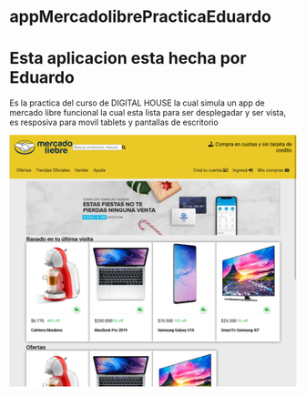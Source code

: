 # appMercadolibrePracticaEduardo
<h1>Esta aplicacion esta hecha por Eduardo </h1>

Es la practica del curso de DIGITAL HOUSE la cual simula un app de mercado libre funcional
la cual esta lista para ser desplegadar y ser vista, es resposiva para movil tablets y pantallas de escritorio

<img src="https://github.com/Eduardishion/appMercadolibrePracticaEduardo/blob/main/Captura%20de%20pantalla%202021-06-07%20-%2016.36.18.png">
